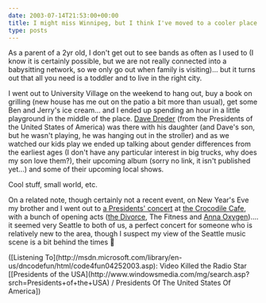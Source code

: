 ```yaml
---
date: 2003-07-14T21:53:00+00:00
title: I might miss Winnipeg, but I think I've moved to a cooler place...
type: posts
---
```

As a parent of a 2yr old, I don't get out to see bands as often as I used to (I know it is certainly possible, but we are not really connected into a babysitting network, so we only go out when family is visiting)... but it turns out that all you need is a toddler and to live in the right city.

I went out to University Village on the weekend to hang out, buy a book on grilling (new house has me out on the patio a bit more than usual), get some Ben and Jerry's ice cream... and I ended up spending an hour in a little playground in the middle of the place. [Dave Dreder](http://www.wikipedia.org/wiki/Dave_Dederer) (from the Presidents of the United States of America) was there with his daughter (and Dave's son, but he wasn't playing, he was hanging out in the stroller) and as we watched our kids play we ended up talking about gender differences from the earliest ages (I don't have any particular interest in big trucks, why does my son love them?), their upcoming album (sorry no link, it isn't published yet...) and some of their upcoming local shows.

Cool stuff, small world, etc.

On a related note, though certainly not a recent event, on New Year's Eve my brother and I went out to [a Presidents' concert](http://www.kingcountyjournal.com/sited/story/html/116439) at [the Crocodile Cafe](http://www.thecrocodile.com/), with a bunch of opening acts ([the Divorce](http://seattletimes.nwsource.com/html/popmusicnightlife/134859889_soundoff01.html), The Fitness and [Anna Oxygen](http://www.coldcrushrecords.com/artists.html)).... it seemed very Seattle to both of us, a perfect concert for someone who is relatively new to the area, though I suspect my view of the Seattle music scene is a bit behind the times 🙂

<div class="media">
  ([Listening To](http://msdn.microsoft.com/library/en-us/dncodefun/html/code4fun04252003.asp): Video Killed the Radio Star [[Presidents of the USA](http://www.windowsmedia.com/mg/search.asp?srch=Presidents+of+the+USA) / Presidents Of The United States Of America])
</div>
